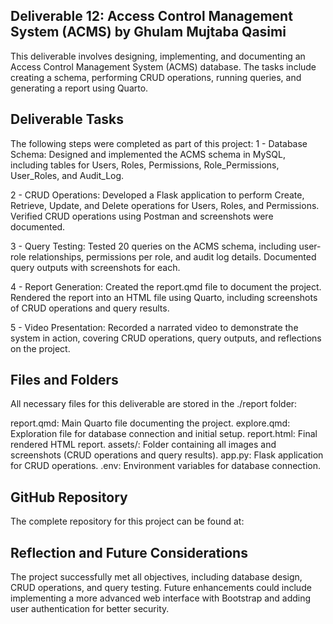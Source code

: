 ## Deliverable 12: Access Control Management System (ACMS) by Ghulam Mujtaba Qasimi

This deliverable involves designing, implementing, and documenting an Access Control Management System (ACMS) database.
The tasks include creating a schema, performing CRUD operations, running queries, and generating a report using Quarto.

## Deliverable Tasks

The following steps were completed as part of this project:
1 - Database Schema:
Designed and implemented the ACMS schema in MySQL, including tables for Users, Roles, Permissions, Role_Permissions, User_Roles, and Audit_Log.

2 - CRUD Operations:
Developed a Flask application to perform Create, Retrieve, Update, and Delete operations for Users, Roles, and Permissions.
Verified CRUD operations using Postman and screenshots were documented.

3 - Query Testing:
Tested 20 queries on the ACMS schema, including user-role relationships, permissions per role, and audit log details.
Documented query outputs with screenshots for each.

4 - Report Generation:
Created the report.qmd file to document the project.
Rendered the report into an HTML file using Quarto, including screenshots of CRUD operations and query results.

5 - Video Presentation:
Recorded a narrated video to demonstrate the system in action, covering CRUD operations, query outputs, and reflections on the project.

## Files and Folders

All necessary files for this deliverable are stored in the ./report folder:

report.qmd: Main Quarto file documenting the project.
explore.qmd: Exploration file for database connection and initial setup.
report.html: Final rendered HTML report.
assets/: Folder containing all images and screenshots (CRUD operations and query results).
app.py: Flask application for CRUD operations.
.env: Environment variables for database connection.

## GitHub Repository

The complete repository for this project can be found at:

## Reflection and Future Considerations

The project successfully met all objectives, including database design, CRUD operations, and query testing.
Future enhancements could include implementing a more advanced web interface with Bootstrap and adding user authentication for better security.
